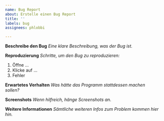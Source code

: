 ```yaml
---
name: Bug Report
about: Erstelle einen Bug Report
title: ''
labels: bug
assignees: phlobbi

---
```


**Beschreibe den Bug**
*Eine klare Beschreibung, was der Bug ist.*

**Reproduzierung**
*Schritte, um den Bug zu reproduzieren:*
1. Öffne ...
2. Klicke auf ...
3. Fehler

**Erwartetes Verhalten**
*Was hätte das Programm stattdessen machen sollen?*

**Screenshots**
*Wenn hilfreich, hänge Screenshots an.*

**Weitere Informationen**
*Sämtliche weiteren Infos zum Problem kommen hier hin.*
